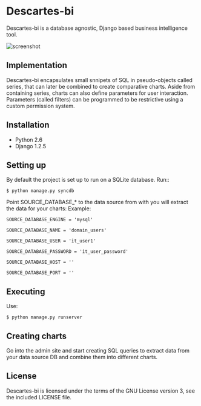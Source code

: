 Descartes-bi	
=============

Descartes-bi is a database agnostic, Django based business intelligence tool.

![screenshot](http://img855.imageshack.us/img855/3107/screenshotcy.png)

Implementation
--------------

Descartes-bi encapsulates small snnipets of SQL in pseudo-objects called series, that can later be combined to create comparative charts.  Aside from containing series, charts can also define parameters for user interaction.  Parameters (called filters) can be programmed to be restrictive using a custom permission system.


Installation
------------

 * Python 2.6
 * Django 1.2.5


Setting up
----------

By default the project is set up to run on a SQLite database. Run::

    $ python manage.py syncdb

Point SOURCE_DATABASE_* to the data source from with you will extract the data for your charts:
Example:

    SOURCE_DATABASE_ENGINE = 'mysql'

    SOURCE_DATABASE_NAME = 'domain_users'

    SOURCE_DATABASE_USER = 'it_user1'

    SOURCE_DATABASE_PASSWORD = 'it_user_password'

    SOURCE_DATABASE_HOST = ''

    SOURCE_DATABASE_PORT = ''


Executing
---------

Use:

    $ python manage.py runserver



Creating charts
---------------

Go into the admin site and start creating SQL queries to extract data from your data source DB and combine them into different charts.


License
-------
Descartes-bi is licensed under the terms of the GNU License version 3, see the included LICENSE file.
